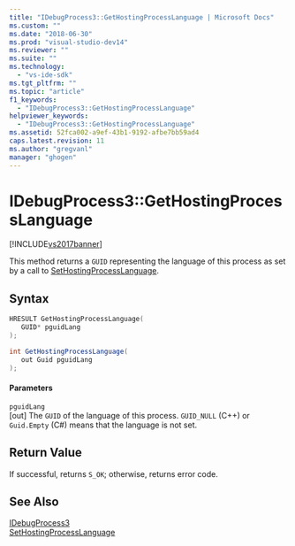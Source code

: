 ```yaml
---
title: "IDebugProcess3::GetHostingProcessLanguage | Microsoft Docs"
ms.custom: ""
ms.date: "2018-06-30"
ms.prod: "visual-studio-dev14"
ms.reviewer: ""
ms.suite: ""
ms.technology: 
  - "vs-ide-sdk"
ms.tgt_pltfrm: ""
ms.topic: "article"
f1_keywords: 
  - "IDebugProcess3::GetHostingProcessLanguage"
helpviewer_keywords: 
  - "IDebugProcess3::GetHostingProcessLanguage"
ms.assetid: 52fca002-a9ef-43b1-9192-afbe7bb59ad4
caps.latest.revision: 11
ms.author: "gregvanl"
manager: "ghogen"
---
```

# IDebugProcess3::GetHostingProcessLanguage
[!INCLUDE[vs2017banner](../../../includes/vs2017banner.md)]

This method returns a `GUID` representing the language of this process as set by a call to [SetHostingProcessLanguage](../../../extensibility/debugger/reference/idebugprocess3-sethostingprocesslanguage.md).  
  
## Syntax  
  
```cpp  
HRESULT GetHostingProcessLanguage(  
   GUID* pguidLang  
);  
```  
  
```csharp  
int GetHostingProcessLanguage(  
   out Guid pguidLang  
);  
```  
  
#### Parameters  
 `pguidLang`  
 [out] The `GUID` of the language of this process. `GUID_NULL` (C++) or `Guid.Empty` (C#) means that the language is not set.  
  
## Return Value  
 If successful, returns `S_OK`; otherwise, returns error code.  
  
## See Also  
 [IDebugProcess3](../../../extensibility/debugger/reference/idebugprocess3.md)   
 [SetHostingProcessLanguage](../../../extensibility/debugger/reference/idebugprocess3-sethostingprocesslanguage.md)

